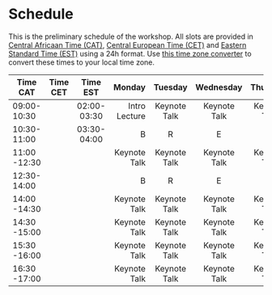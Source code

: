 # Schedule

This is the preliminary schedule of the workshop. All slots are provided
in [Central Africaan Time (CAT)](https://en.wikipedia.org/wiki/Central_Africa_Time#:~:text=Central%20Africa%20Time%20is%20two,and%20Central%20European%20Summer%20Time.), [Central European Time (CET)](https://en.wikipedia.org/wiki/Central_European_Time) and [Eastern Standard Time (EST)](https://en.wikipedia.org/wiki/Eastern_Time_Zone) using a 24h format. Use [this time zone converter](https://www.thetimezoneconverter.com) to convert
these times to your local time zone.


| Time CAT |  Time CET| Time EST   |  Monday | Tuesday  | Wednesday | Thursday | Friday |
|----------|----------|:----------:|--------:|:--------:|:---------:|:--------:|:------:|
| 09:00-10:30    |   |   02:00-03:30       | Intro Lecture   | Keynote Talk    | Keynote Talk    | Keynote Talk   | Keynote Talk | 
|  10:30-11:00   |  | 03:30-04:00           |    B     | R    | E     | A    | K  |
|  11:00 -12:30   |  | |  Keynote Talk | Keynote Talk | Keynote Talk |Keynote Talk | Keynote Talk |
|   12:30-14:00   |  |  |   B     | R    | E     | A    | K  |
|  14:00 -14:30   |  | |  Keynote Talk | Keynote Talk | Keynote Talk |Keynote Talk | Keynote Talk |
|  14:30 -15:00   |  | |  Keynote Talk | Keynote Talk | Keynote Talk |Keynote Talk | Keynote Talk |
|  15:30 -16:00   |  | |  Keynote Talk | Keynote Talk | Keynote Talk |Keynote Talk | Keynote Talk |
|  16:30 -17:00   |  | |  Keynote Talk | Keynote Talk | Keynote Talk |Keynote Talk | Keynote Talk |


    
